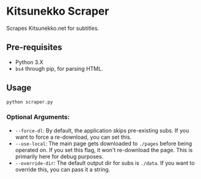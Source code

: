 # Kitsunekko Scraper
Scrapes Kitsunekko.net for subtitles.

## Pre-requisites
* Python 3.X
* `bs4` through pip, for parsing HTML.

## Usage
`python scraper.py`

### Optional Arguments:
* `--force-dl`: By default, the application skips pre-existing subs. If you want to force a re-download, you can set this.
* `--use-local`: The main page gets downloaded to `./pages` before being operated on. If you set this flag, it won't re-download the page. This is primarily here for debug purposes.
* `--override-dir`: The default output dir for subs is `./data`. If you want to override this, you can pass it a string.